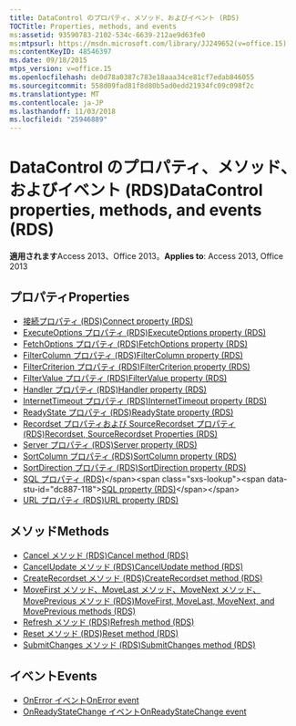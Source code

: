 ```yaml
---
title: DataControl のプロパティ、メソッド、およびイベント (RDS)
TOCTitle: Properties, methods, and events
ms:assetid: 93590783-2102-534c-6639-212ae9d63fe0
ms:mtpsurl: https://msdn.microsoft.com/library/JJ249652(v=office.15)
ms:contentKeyID: 48546397
ms.date: 09/18/2015
mtps_version: v=office.15
ms.openlocfilehash: de0d78a0387c783e18aaa34ce81cf7edab846055
ms.sourcegitcommit: 558d09fad81f8d80b5ad0edd21934fc09c098f2c
ms.translationtype: MT
ms.contentlocale: ja-JP
ms.lasthandoff: 11/03/2018
ms.locfileid: "25946889"
---
```

# <a name="datacontrol-properties-methods-and-events-rds"></a><span data-ttu-id="dc887-102">DataControl のプロパティ、メソッド、およびイベント (RDS)</span><span class="sxs-lookup"><span data-stu-id="dc887-102">DataControl properties, methods, and events (RDS)</span></span>

<span data-ttu-id="dc887-103">**適用されます**Access 2013、Office 2013。</span><span class="sxs-lookup"><span data-stu-id="dc887-103">**Applies to**: Access 2013, Office 2013</span></span>

## <a name="properties"></a><span data-ttu-id="dc887-104">プロパティ</span><span class="sxs-lookup"><span data-stu-id="dc887-104">Properties</span></span>

- [<span data-ttu-id="dc887-105">接続プロパティ (RDS)</span><span class="sxs-lookup"><span data-stu-id="dc887-105">Connect property (RDS)</span></span>](connect-property-rds.md)
- [<span data-ttu-id="dc887-106">ExecuteOptions プロパティ (RDS)</span><span class="sxs-lookup"><span data-stu-id="dc887-106">ExecuteOptions property (RDS)</span></span>](executeoptions-property-rds.md)
- [<span data-ttu-id="dc887-107">FetchOptions プロパティ (RDS)</span><span class="sxs-lookup"><span data-stu-id="dc887-107">FetchOptions property (RDS)</span></span>](fetchoptions-property-rds.md)
- [<span data-ttu-id="dc887-108">FilterColumn プロパティ (RDS)</span><span class="sxs-lookup"><span data-stu-id="dc887-108">FilterColumn property (RDS)</span></span>](filtercolumn-property-rds.md)
- [<span data-ttu-id="dc887-109">FilterCriterion プロパティ (RDS)</span><span class="sxs-lookup"><span data-stu-id="dc887-109">FilterCriterion property (RDS)</span></span>](filtercriterion-property-rds.md)
- [<span data-ttu-id="dc887-110">FilterValue プロパティ (RDS)</span><span class="sxs-lookup"><span data-stu-id="dc887-110">FilterValue property (RDS)</span></span>](filtervalue-property-rds.md)
- [<span data-ttu-id="dc887-111">Handler プロパティ (RDS)</span><span class="sxs-lookup"><span data-stu-id="dc887-111">Handler property (RDS)</span></span>](handler-property-rds.md)
- [<span data-ttu-id="dc887-112">InternetTimeout プロパティ (RDS)</span><span class="sxs-lookup"><span data-stu-id="dc887-112">InternetTimeout property (RDS)</span></span>](internettimeout-property-rds.md)
- [<span data-ttu-id="dc887-113">ReadyState プロパティ (RDS)</span><span class="sxs-lookup"><span data-stu-id="dc887-113">ReadyState property (RDS)</span></span>](readystate-property-rds.md)
- [<span data-ttu-id="dc887-114">Recordset プロパティおよび SourceRecordset プロパティ (RDS)</span><span class="sxs-lookup"><span data-stu-id="dc887-114">Recordset, SourceRecordset Properties (RDS)</span></span>](recordset-sourcerecordset-properties-rds.md)
- [<span data-ttu-id="dc887-115">Server プロパティ (RDS)</span><span class="sxs-lookup"><span data-stu-id="dc887-115">Server property (RDS)</span></span>](server-property-rds.md)
- [<span data-ttu-id="dc887-116">SortColumn プロパティ (RDS)</span><span class="sxs-lookup"><span data-stu-id="dc887-116">SortColumn property (RDS)</span></span>](sortcolumn-property-rds.md)
- [<span data-ttu-id="dc887-117">SortDirection プロパティ (RDS)</span><span class="sxs-lookup"><span data-stu-id="dc887-117">SortDirection property (RDS)</span></span>](sortdirection-property-rds.md)
- <span data-ttu-id="dc887-118">[SQL プロパティ (RDS)](https://msdn.microsoft.com/library/jj248989\(v=office.15\))</span><span class="sxs-lookup"><span data-stu-id="dc887-118">[SQL property (RDS)](https://msdn.microsoft.com/library/jj248989\(v=office.15\))</span></span>
- [<span data-ttu-id="dc887-119">URL プロパティ (RDS)</span><span class="sxs-lookup"><span data-stu-id="dc887-119">URL property (RDS)</span></span>](url-property-rds.md)


## <a name="methods"></a><span data-ttu-id="dc887-120">メソッド</span><span class="sxs-lookup"><span data-stu-id="dc887-120">Methods</span></span>

- [<span data-ttu-id="dc887-121">Cancel メソッド (RDS)</span><span class="sxs-lookup"><span data-stu-id="dc887-121">Cancel method (RDS)</span></span>](cancel-method-rds.md)
- [<span data-ttu-id="dc887-122">CancelUpdate メソッド (RDS)</span><span class="sxs-lookup"><span data-stu-id="dc887-122">CancelUpdate method (RDS)</span></span>](cancelupdate-method-rds.md)
- [<span data-ttu-id="dc887-123">CreateRecordset メソッド (RDS)</span><span class="sxs-lookup"><span data-stu-id="dc887-123">CreateRecordset method (RDS)</span></span>](createrecordset-method-rds.md)
- [<span data-ttu-id="dc887-124">MoveFirst メソッド、MoveLast メソッド、MoveNext メソッド、MovePrevious メソッド (RDS)</span><span class="sxs-lookup"><span data-stu-id="dc887-124">MoveFirst, MoveLast, MoveNext, and MovePrevious methods (RDS)</span></span>](movefirst-movelast-movenext-and-moveprevious-methods-rds.md)
- [<span data-ttu-id="dc887-125">Refresh メソッド (RDS)</span><span class="sxs-lookup"><span data-stu-id="dc887-125">Refresh method (RDS)</span></span>](refresh-method-rds.md)
- [<span data-ttu-id="dc887-126">Reset メソッド (RDS)</span><span class="sxs-lookup"><span data-stu-id="dc887-126">Reset method (RDS)</span></span>](reset-method-rds.md)
- [<span data-ttu-id="dc887-127">SubmitChanges メソッド (RDS)</span><span class="sxs-lookup"><span data-stu-id="dc887-127">SubmitChanges method (RDS)</span></span>](submitchanges-method-rds.md)


## <a name="events"></a><span data-ttu-id="dc887-128">イベント</span><span class="sxs-lookup"><span data-stu-id="dc887-128">Events</span></span>

- [<span data-ttu-id="dc887-129">OnError イベント</span><span class="sxs-lookup"><span data-stu-id="dc887-129">OnError event</span></span>](onerror-event-rds.md)
- [<span data-ttu-id="dc887-130">OnReadyStateChange イベント</span><span class="sxs-lookup"><span data-stu-id="dc887-130">OnReadyStateChange event</span></span>](onreadystatechange-event-rds.md)


